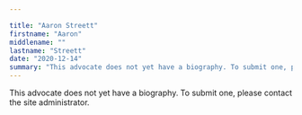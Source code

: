 ```yaml
---

title: "Aaron Streett"
firstname: "Aaron"
middlename: ""
lastname: "Streett"
date: "2020-12-14"
summary: "This advocate does not yet have a biography. To submit one, please contact the site administrator."
---
```

This advocate does not yet have a biography. To submit one, please contact the site administrator.

